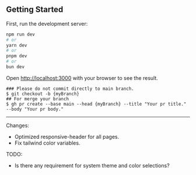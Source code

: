 ## Getting Started

First, run the development server:

```bash
npm run dev
# or
yarn dev
# or
pnpm dev
# or
bun dev
```

Open [http://localhost:3000](http://localhost:3000) with your browser to see the result.

```
### Please do not commit directly to main branch.
$ git checkout -b {myBranch}
## For merge your branch
$ gh pr create --base main --head {myBranch} --title "Your pr title." --body "Your pr body."
```
-------------------------------------------------------------------------------

Changes:
- Optimized responsive-header for all pages.
- Fix tailwind color variables.

TODO:


- Is there any requirement for system theme and color selections?
